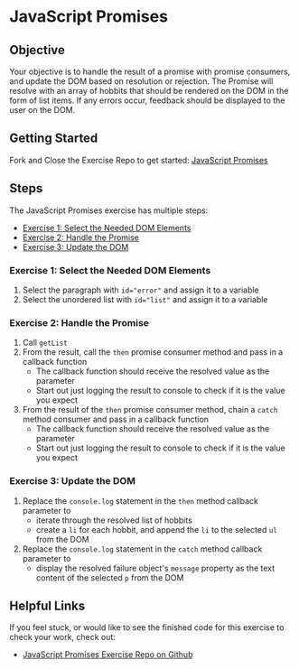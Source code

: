 # JavaScript Promises

## Objective

Your objective is to handle the result of a promise with promise consumers, and update the DOM based on resolution or rejection. The Promise will resolve with an array of hobbits that should be rendered on the DOM in the form of list items. If any errors occur, feedback should be displayed to the user on the DOM.

## Getting Started

Fork and Close the Exercise Repo to get started: [JavaScript Promises](https://github.com/Bryantellius/JavaScript_Promises)

## Steps

The JavaScript Promises exercise has multiple steps:

- [Exercise 1: Select the Needed DOM Elements](#exercise-1-select-the-needed-dom-elements)
- [Exercise 2: Handle the Promise](#exercise-2-handle-the-promise)
- [Exercise 3: Update the DOM](#exercise-3-update-the-dom)

### Exercise 1: Select the Needed DOM Elements

1. Select the paragraph with `id="error"` and assign it to a variable
2. Select the unordered list with `id="list"` and assign it to a variable

### Exercise 2: Handle the Promise

1. Call `getList`
2. From the result, call the `then` promise consumer method and pass in a callback function
   - The callback function should receive the resolved value as the parameter
   - Start out just logging the result to console to check if it is the value you expect
3. From the result of the `then` promise consumer method, chain a `catch` method consumer and pass in a callback function
   - The callback function should receive the resolved value as the parameter
   - Start out just logging the result to console to check if it is the value you expect

### Exercise 3: Update the DOM

1. Replace the `console.log` statement in the `then` method callback parameter to
   - iterate through the resolved list of hobbits
   - create a `li` for each hobbit, and append the `li` to the selected `ul` from the DOM
2. Replace the `console.log` statement in the `catch` method callback parameter to
   - display the resolved failure object's `message` property as the text content of the selected `p` from the DOM

## Helpful Links

If you feel stuck, or would like to see the finished code for this exercise to check your work, check out:

<!-- - [JavaScript Promises Exercise Video on Vimeo](#) -->
- [JavaScript Promises Exercise Repo on Github](https://github.com/Bryantellius/JavaScript_Promises/tree/Answer)

